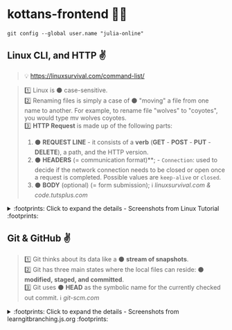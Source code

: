 # kottans-frontend :blue_heart::yellow_heart:

```linux
git config --global user.name "julia-online"
```

## Linux CLI, and HTTP :v:

> :bulb: https://linuxsurvival.com/command-list/

> :one: Linux is :black_circle: case-sensitive.
><br>
> :two: Renaming files is simply a case of :black_circle: "moving" a file from one name to another. For example, to rename file "wolves" to "coyotes", you would type mv wolves coyotes.
><br>
> :three: **HTTP Request** is made up of the following parts:
> 1. :black_circle: **REQUEST LINE** - it consists of a **verb** (**GET** - **POST** - **PUT** - **DELETE**), a path, and the HTTP version.
> 2. :black_circle: **HEADERS** (= communication format)**; - `Connection`: used to decide if the network connection needs to be closed or open once a request is completed. Possible values are `keep-alive` or `closed`.
> 3. :black_circle: **BODY** (optional) (= form submission);
> :information_source: *linuxsurvival.com & code.tutsplus.com* 

<details><summary>	:footprints: Click to expand the details - Screenshots from Linux Tutorial :footprints: </summary>

![linux_cli_done](https://github.com/julia-online/kottans-frontend/blob/main/task_linux_cli/linux_cli_done.jpg)

</details>

## Git & GitHub :v:

> :one: Git thinks about its data like a :black_circle: **stream of snapshots**.
> <br>
> :two: Git has three main states where the local files can reside: :black_circle: **modified, staged, and committed**.
> <br>
> :three: Git uses :black_circle: **HEAD** as the symbolic name for the currently checked out commit.
> :information_source: *git-scm.com*

<details><summary>	:footprints: Click to expand the details - Screenshots from learngitbranching.js.org :footprints: </summary>
<br>
<details><summary> :mag: Main >> Introduction Sequence </summary>
  
![learnGit_introSeq](https://github.com/julia-online/kottans-frontend/blob/main/task_learn_git/learnGit_introSeq.jpg)

![learngit_introseq_done](https://github.com/julia-online/kottans-frontend/blob/main/task_learn_git/learngit_introseq_done.jpg)
  
</details>
  
<details><summary> :mag: Remote >> Push & Pull </summary>

![learnGit_introSeq](https://github.com/julia-online/kottans-frontend/blob/main/task_learn_git/learnGit_pull_merged1.jpg)

![learnGit_introSeq](https://github.com/julia-online/kottans-frontend/blob/main/task_learn_git/learnGit_pull_merged2.jpg)

![learnGit_introSeq](https://github.com/julia-online/kottans-frontend/blob/main/task_learn_git/learnGit_pull_done.jpg)
  
</details>